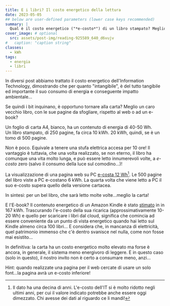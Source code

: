 ```yaml
---
title: E i libri? Il costo energetico della lettura
date: 2023-05-05
## below are user-defined parameters (lower case keys recommended)
summary: |
  Qual è il costo energetico ("*e-costo*") di un libro stampato? Meglio leggero in versione digitale? Perché anche la cultura, l'elemento più immateriale che esiste, ha un impatto ambientale...e non trascurabile!
cover_image: # optional
  src: assets/post-img/reading-925589_640_d6vujv
#   caption: "caption string"
classes:
  - kWh
tags:
  - energia
  - libri
---
```


In diversi post abbiamo trattato il costo energetico dell'Information Technology, dimostrando che per quanto "intangibile", è del tutto tangibile ed importante il suo consumo di energia e conseguente impatto ambientale...

Se quindi i bit inquinano, è opportuno tornare alla carta? Meglio un caro vecchio libro, con le sue pagine da sfogliare, rispetto al web o ad un e-book?

Un foglio di carta A4, bianco, ha un contenuto di energia di 40-50 Wh.  
Un libro stampato, di 250 pagine, fa circa 10 kWh. 20 kWh, quindi, se è un tomo di 500 pagine.

Non è poco. Equivale a tenere una stufa elettrica accesa per 10 ore! Il vantaggio è tuttavia, che una volta realizzato, se non eterno, il libro ha comunque una vita molto lunga, e può essere letto innumerevoli volte,
a *e-costo* zero (salvo il consumo della luce sul comodino...)!

La visualizzazione di una pagina web su PC [e-costa 12 Wh](https://transitionnetwork.org/news/how-much-energy-do-we-use-on-the-web/)[^1].
Le 500 pagine del libro viste a PC e-costano 6 kWh. La quarta volta che viene letto a PC il suo e-costo supera quello della versione cartacea.

In sintesi: per un bel libro, che sarà letto molte volte...meglio la carta!

E l'E-book? Il contenuto energetico di un Amazon Kindle è stato [stimato](https://www.designlife-cycle.com/kindle) in in 167 kWh. Trascurando l'e-costo della sua ricarica (approssimativamente 10-20 Wh) e quello per
scaricare i libri dal cloud, significa che comincia ad essere conveniente da un punto di vista energetico quando hai letto sul Kindle almeno circa 100 libri... E considera che, in mancanza di elettricità,
quel patrimonio immenso che c'è dentro svanisce nel nulla, come non fosse mai esistito...

In definitiva: la carta ha un costo energetico molto elevato ma forse è ancora, in generale, il sistema meno energivoro di leggere. E in questo caso (solo in questo), il nostro invito non è certo a consumare meno,
anzi...

Hint: quando realizzate una pagina per il web cercate di usare un solo font...la pagina avrà un e-costo inferiore!

[^1]: Il dato ha una decina di anni. L'e-costo dell'IT si è molto
    ridotto negli ultimi anni, per cui il valore indicato potrebbe anche
    essere oggi dimezzato. Chi avesse dei dati al riguardo ce li mandi!

<!--
  created 2023-05-05 00:08:41.156428 +0200 CEST m=+0.035128042
-->